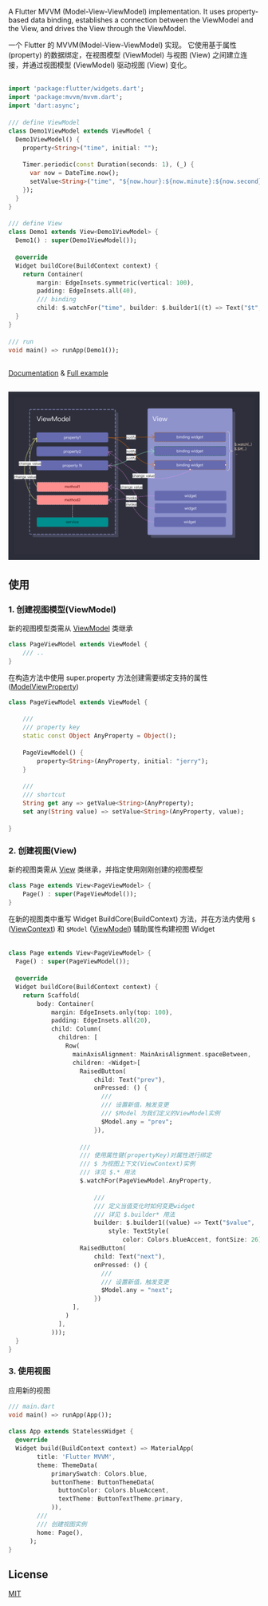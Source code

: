   
  
A Flutter MVVM (Model-View-ViewModel) implementation. It uses property-based data binding, establishes a connection between the ViewModel and the View, and drives the View through the ViewModel.
  
  

一个 Flutter 的 MVVM(Model-View-ViewModel) 实现。 它使用基于属性 (property) 的数据绑定，在视图模型 (ViewModel) 与视图 (View) 之间建立连接，并通过视图模型 (ViewModel) 驱动视图 (View) 变化。 
  
  
##      

```dart
import 'package:flutter/widgets.dart';
import 'package:mvvm/mvvm.dart';
import 'dart:async';

/// define ViewModel
class Demo1ViewModel extends ViewModel {
  Demo1ViewModel() {
    property<String>("time", initial: "");

    Timer.periodic(const Duration(seconds: 1), (_) {
      var now = DateTime.now();
      setValue<String>("time", "${now.hour}:${now.minute}:${now.second}");
    });
  }
}

/// define View
class Demo1 extends View<Demo1ViewModel> {
  Demo1() : super(Demo1ViewModel());

  @override
  Widget buildCore(BuildContext context) {
    return Container(
        margin: EdgeInsets.symmetric(vertical: 100),
        padding: EdgeInsets.all(40),
        /// binding
        child: $.watchFor("time", builder: $.builder1((t) => Text("$t", textDirection: TextDirection.ltr))));
  }
}

/// run
void main() => runApp(Demo1());

```


##    

[Documentation](https://pub.dev/documentation/mvvm/latest/mvvm/mvvm-library.html)  & [Full example](./example/lib/main.dart) 



##   

![mvvm](./img.png)



## 使用


### 1. 创建视图模型(ViewModel)

新的视图模型类需从 [ViewModel](./lib/view_model.dart) 类继承

```dart
class PageViewModel extends ViewModel {
    /// ..
}
```

在构造方法中使用 super.property 方法创建需要绑定支持的属性([ModelViewProperty](./lib/property.dart))

```dart
class PageViewModel extends ViewModel {

    /// 
    /// property key
    static const Object AnyProperty = Object();

    PageViewModel() {
        property<String>(AnyProperty, initial: "jerry");
    }

    ///
    /// shortcut
    String get any => getValue<String>(AnyProperty);
    set any(String value) => setValue<String>(AnyProperty, value);

}
```


### 2. 创建视图(View)

新的视图类需从 [View](./lib/view.dart) 类继承，并指定使用刚刚创建的视图模型

```dart
class Page extends View<PageViewModel> {
    Page() : super(PageViewModel());
}
```

在新的视图类中重写 Widget BuildCore(BuildContext) 方法，并在方法内使用 `$` ([ViewContext](./lib/view_context.dart)) 和 `$Model` ([ViewModel](./lib/view_model.dart)) 辅助属性构建视图 Widget 

```dart

class Page extends View<PageViewModel> {
  Page() : super(PageViewModel());

  @override
  Widget buildCore(BuildContext context) {
    return Scaffold(
        body: Container(
            margin: EdgeInsets.only(top: 100),
            padding: EdgeInsets.all(20),
            child: Column(
              children: [
                Row(
                  mainAxisAlignment: MainAxisAlignment.spaceBetween,
                  children: <Widget>[
                    RaisedButton(
                        child: Text("prev"),
                        onPressed: () {
                          ///
                          /// 设置新值，触发变更
                          /// $Model 为我们定义的ViewModel实例
                          $Model.any = "prev";
                        }),

                    ///
                    /// 使用属性键(propertyKey)对属性进行绑定
                    /// $ 为视图上下文(ViewContext)实例
                    /// 详见 $.* 用法
                    $.watchFor(PageViewModel.AnyProperty,

                        ///
                        /// 定义当值变化时如何变更widget
                        /// 详见 $.builder* 用法
                        builder: $.builder1((value) => Text("$value",
                            style: TextStyle(
                                color: Colors.blueAccent, fontSize: 26)))),
                    RaisedButton(
                        child: Text("next"),
                        onPressed: () {
                          ///
                          /// 设置新值，触发变更
                          $Model.any = "next";
                        })
                  ],
                )
              ],
            )));
  }
}
```



### 3. 使用视图

应用新的视图


```dart
/// main.dart
void main() => runApp(App());

class App extends StatelessWidget {
  @override
  Widget build(BuildContext context) => MaterialApp(
        title: 'Flutter MVVM',
        theme: ThemeData(
            primarySwatch: Colors.blue,
            buttonTheme: ButtonThemeData(
              buttonColor: Colors.blueAccent,
              textTheme: ButtonTextTheme.primary,
            )),
        ///
        /// 创建视图实例
        home: Page(),
      );
}
```



  
   

## License

[MIT](LICENSE)